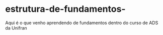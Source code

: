 # estrutura-de-fundamentos-
Aqui é o que venho aprendendo de fundamentos dentro do curso de ADS da Unifran
